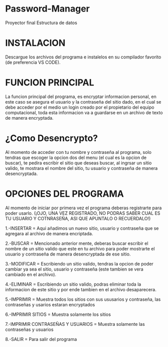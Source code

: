 # Password-Manager
Proyector final Estructura de datos 

# INSTALACION
Descargue los archivos del programa e instalelos en su compilador favorito (de preferencia VS CODE).

# FUNCION PRINCIPAL
La funcion principal del programa, es encryptar informacion personal, en este caso se asegura el usuario y la contraseña del sitio dado, en el cual se debe acceder por el medio un login creado por el propietario del equipo computacional, toda esta informacion va a guardarse en un archivo de texto de manera encryptada.

# ¿Como Desencrypto?
Al momento de acceder con tu nombre y contraseña al programa, solo tendras que escoger la opcion dos del menu (el cual es la opcion de buscar), te pedira escribir el sitio que deseas buscar, al ingrsar un sitio valido, te mostrara el nombre del sitio, tu usuario y contraseña de manera desencryptada.

# OPCIONES DEL PROGRAMA
Al momento de iniciar por primera vez el programa deberas registrarte para poder usarlo. (¡OJO, UNA VEZ REGISTRADO, NO PODRAS SABER CUAL ES TU USUARIO Y COTNRASEÑA, ASI QUE APUNTALO O RECUERDALO!)

1.-INSERTAR = Aqui añadimos un nuevo sitio, usuario y contraseña que se agregara al archivo de manera encriptada.

2.-BUSCAR = Mencionado anterior mente, deberas buscar escribir el nombre de un sitio valido que este en tu archivo para poder mostrarte el usuario y contraseña de manera desencryptada de ese sitio.

3.-MODIFICAR = Escribiendo un sitio valido, tendras la opcion de poder cambiar ya sea el sitio, usuario y contraseña (este tambien se vera cambiado en el archivo). 

4.-ELIMINAR = Escribiendo un sitio valido, podras eliminar toda la informacion de este sitio y por ende tambien en el archivo desaparecera.

5.-IMPRIMIR = Muestra todos los sitios con sus ususarios y contraseña, las contraseñas y usarios estaran encryptados

6.-IMPRIMIR SITIOS = Muestra solamente los sitios

7.-IMPRIMIR CONTRASEÑAS Y USUARIOS = Muestra solamente las contraseñas y usuarios

8.-SALIR = Para salir del programa

